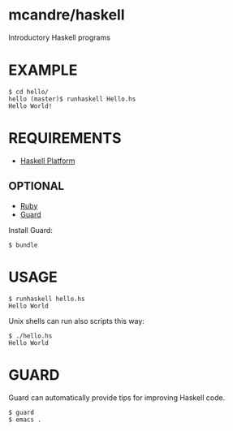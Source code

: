 # mcandre/haskell

Introductory Haskell programs

# EXAMPLE

```
$ cd hello/
hello (master)$ runhaskell Hello.hs
Hello World!
```

# REQUIREMENTS

* [Haskell Platform](http://www.haskell.org/platform/)

## OPTIONAL

* [Ruby](https://www.ruby-lang.org/en/)
* [Guard](http://guardgem.org/)

Install Guard:

```
$ bundle
```

# USAGE

```
$ runhaskell hello.hs
Hello World
```

Unix shells can run also scripts this way:

```
$ ./hello.hs
Hello World
```

# GUARD

Guard can automatically provide tips for improving Haskell code.

```
$ guard
$ emacs .
```
